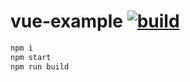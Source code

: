 # vue-example [![build](https://travis-ci.org/daggerok/vue-example.svg?branch=master)](https://travis-ci.org/daggerok/vue-example)

```bash
npm i
npm start
npm run build
```
